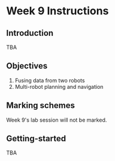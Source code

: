 # Week 9 Instructions

## Introduction
TBA

## Objectives
1. Fusing data from two robots
2. Multi-robot planning and navigation

## Marking schemes
Week 9's lab session will not be marked.

## Getting-started
TBA
